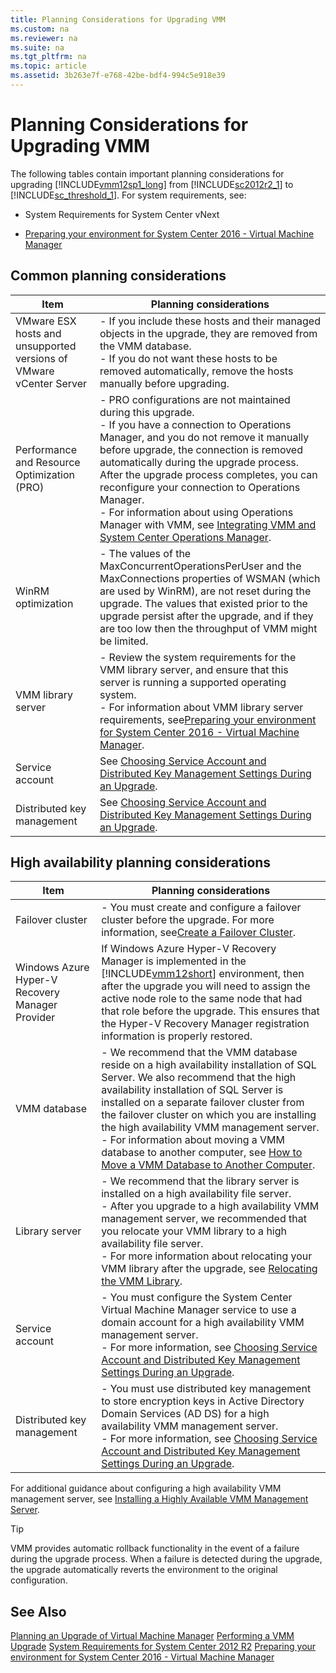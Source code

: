 ```yaml
---
title: Planning Considerations for Upgrading VMM
ms.custom: na
ms.reviewer: na
ms.suite: na
ms.tgt_pltfrm: na
ms.topic: article
ms.assetid: 3b263e7f-e768-42be-bdf4-994c5e918e39
---
```

# Planning Considerations for Upgrading VMM
The following tables contain important planning considerations for upgrading [!INCLUDE[vmm12sp1_long](Token/vmm12sp1_long_md.md)] from [!INCLUDE[sc2012r2_1](Token/sc2012r2_1_md.md)] to [!INCLUDE[sc_threshold_1](Token/sc_threshold_1_md.md)]. For system requirements, see:

-   System Requirements for System Center vNext

-   [Preparing your environment for System Center 2016 - Virtual Machine Manager](Preparing-your-environment-for-System-Center-2016---Virtual-Machine-Manager.md)

## Common planning considerations

|Item|Planning considerations|
|--------|---------------------------|
|VMware ESX hosts and unsupported versions of VMware vCenter Server|-   If you include these hosts and their managed objects in the upgrade, they are removed from the VMM database.<br />-   If you do not want these hosts to be removed automatically, remove the hosts manually before upgrading.|
|Performance and Resource Optimization \(PRO\)|-   PRO configurations are not maintained during this upgrade.<br />-   If you have a connection to Operations Manager, and you do not remove it manually before upgrade, the connection is removed automatically during the upgrade process. After the upgrade process completes, you can reconfigure your connection to Operations Manager.<br />-   For information about using Operations Manager with VMM, see [Integrating VMM and System Center Operations Manager](Integrating-VMM-and-System-Center-Operations-Manager.md).|
|WinRM optimization|-   The values of the MaxConcurrentOperationsPerUser and the MaxConnections properties of WSMAN \(which are used by WinRM\), are not reset during the upgrade. The values that existed prior to the upgrade persist after the upgrade, and if they are too low then the throughput of VMM might be limited.|
|VMM library server|-   Review the system requirements for the VMM library server, and ensure that this server is running a supported operating system.<br />-   For information about VMM library server requirements, see[Preparing your environment for System Center 2016 - Virtual Machine Manager](Preparing-your-environment-for-System-Center-2016---Virtual-Machine-Manager.md).|
|Service account|See [Choosing Service Account and Distributed Key Management Settings During an Upgrade](Choosing-Service-Account-and-Distributed-Key-Management-Settings-During-an-Upgrade.md).|
|Distributed key management|See [Choosing Service Account and Distributed Key Management Settings During an Upgrade](Choosing-Service-Account-and-Distributed-Key-Management-Settings-During-an-Upgrade.md).|

## High availability planning considerations

|Item|Planning considerations|
|--------|---------------------------|
|Failover cluster|-   You must create and configure a failover cluster before the upgrade. For more information, see[Create a Failover Cluster](http://technet.microsoft.com/library/dn505754.aspx).|
|Windows Azure Hyper\-V Recovery Manager Provider|If Windows Azure Hyper\-V Recovery Manager is implemented in the [!INCLUDE[vmm12short](Token/vmm12short_md.md)] environment, then after the upgrade you will need to assign the active node role to the same node that had that role before the upgrade. This ensures that the Hyper\-V Recovery Manager registration information is properly restored.|
|VMM database|-   We recommend that the VMM database reside on a high availability installation of SQL Server. We also recommend that the high availability installation of SQL Server is installed on a separate failover cluster from the failover cluster on which you are installing the high availability VMM management server.<br />-   For information about moving a VMM database to another computer, see [How to Move a VMM Database to Another Computer](How-to-Move-a-VMM-Database-to-Another-Computer.md).|
|Library server|-   We recommend that the library server is installed on a high availability file server.<br />-   After you upgrade to a high availability VMM management server, we recommended that you relocate your VMM library to a high availability file server.<br />-   For more information about relocating your VMM library after the upgrade, see [Relocating the VMM Library](Performing-Post-Upgrade-Tasks-in-VMM.md#BKMK_ConfigVMMLibrary).|
|Service account|-   You must configure the System Center Virtual Machine Manager service to use a domain account for a high availability VMM management server.<br />-   For more information, see [Choosing Service Account and Distributed Key Management Settings During an Upgrade](Choosing-Service-Account-and-Distributed-Key-Management-Settings-During-an-Upgrade.md).|
|Distributed key management|-   You must use distributed key management to store encryption keys in Active Directory Domain Services \(AD DS\) for a high availability VMM management server.<br />-   For more information, see [Choosing Service Account and Distributed Key Management Settings During an Upgrade](Choosing-Service-Account-and-Distributed-Key-Management-Settings-During-an-Upgrade.md).|

For additional guidance about configuring a high availability VMM management server, see [Installing a Highly Available VMM Management Server](Installing-a-Highly-Available-VMM-Management-Server.md).

> [!TIP]
> VMM provides automatic rollback functionality in the event of a failure during the upgrade process. When a failure is detected during the upgrade, the upgrade automatically reverts the environment to the original configuration.

## See Also
[Planning an Upgrade of Virtual Machine Manager](Planning-an-Upgrade-of-Virtual-Machine-Manager.md)
[Performing a VMM Upgrade](Performing-a-VMM-Upgrade.md)
[System Requirements for System Center 2012 R2](http://technet.microsoft.com/library/dn281925.aspx)
[Preparing your environment for System Center 2016 - Virtual Machine Manager](Preparing-your-environment-for-System-Center-2016---Virtual-Machine-Manager.md)


